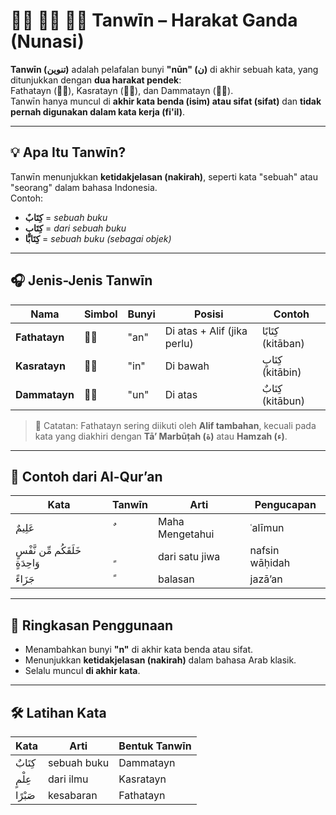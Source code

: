 # ◌ً ◌ٍ ◌ٌ Tanwīn – Harakat Ganda (Nunasi)

**Tanwīn (تنوين)** adalah pelafalan bunyi **"nūn" (ن)** di akhir sebuah kata, yang ditunjukkan dengan **dua harakat pendek**:  
Fathatayn (◌ً), Kasratayn (◌ٍ), dan Dammatayn (◌ٌ).  
Tanwīn hanya muncul di **akhir kata benda (isim) atau sifat (sifat)** dan **tidak pernah digunakan dalam kata kerja (fi'il)**.

---

## 💡 Apa Itu Tanwīn?

Tanwīn menunjukkan **ketidakjelasan (nakirah)**, seperti kata "sebuah" atau "seorang" dalam bahasa Indonesia.  
Contoh:

- **كِتَابٌ** = _sebuah buku_
- **كِتَابٍ** = _dari sebuah buku_
- **كِتَابًا** = _sebuah buku (sebagai objek)_

---

## 🎧 Jenis-Jenis Tanwīn

| Nama          | Simbol | Bunyi | Posisi                      | Contoh             |
| ------------- | ------ | ----- | --------------------------- | ------------------ |
| **Fathatayn** | ◌ً     | "an"  | Di atas + Alif (jika perlu) | كِتَابًا (kitāban) |
| **Kasratayn** | ◌ٍ     | "in"  | Di bawah                    | كِتَابٍ (kitābin)  |
| **Dammatayn** | ◌ٌ     | "un"  | Di atas                     | كِتَابٌ (kitābun)  |

> 📌 Catatan: Fathatayn sering diikuti oleh **Alif tambahan**, kecuali pada kata yang diakhiri dengan **Tā’ Marbūṭah (ة)** atau **Hamzah (ء)**.

---

## 📖 Contoh dari Al-Qur’an

| Kata                             | Tanwīn | Arti            | Pengucapan     |
| -------------------------------- | ------ | --------------- | -------------- |
| عَلِيمٌ                          | ٌ      | Maha Mengetahui | ʿalīmun        |
| خَلَقَكُم مِّن نَّفْسٍ وَاحِدَةٍ | ٍ      | dari satu jiwa  | nafsin wāḥidah |
| جَزَاءً                          | ً      | balasan         | jazā’an        |

---

## 📌 Ringkasan Penggunaan

- Menambahkan bunyi **"n"** di akhir kata benda atau sifat.
- Menunjukkan **ketidakjelasan (nakirah)** dalam bahasa Arab klasik.
- Selalu muncul **di akhir kata**.

---

## 🛠 Latihan Kata

| Kata    | Arti        | Bentuk Tanwīn |
| ------- | ----------- | ------------- |
| كِتَابٌ | sebuah buku | Dammatayn     |
| عِلْمٍ  | dari ilmu   | Kasratayn     |
| صَبْرًا | kesabaran   | Fathatayn     |
